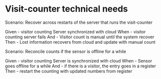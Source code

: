 # Visit-counter technical needs

Scenario: Recover across restarts of the server
that runs the visit-counter

  Given - visitor counting Server synchronized with cloud
  When - visitor counting server fails
  And - Visitor count is manual until the system recover
  Then - Lost information recovers from cloud and update with manual count

Scenario: Reconcile counts if the sensor is offline for a while

  Given -  visitor counting Server is synchronized with cloud
  When - Sensor goes offline for a while
  And - if there is a visitor, the entry goes in a register
  Then - restart the counting with updated numbers from register
